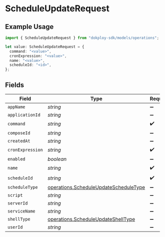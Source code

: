 # ScheduleUpdateRequest

## Example Usage

```typescript
import { ScheduleUpdateRequest } from "dokploy-sdk/models/operations";

let value: ScheduleUpdateRequest = {
  command: "<value>",
  cronExpression: "<value>",
  name: "<value>",
  scheduleId: "<id>",
};
```

## Fields

| Field                                                                                          | Type                                                                                           | Required                                                                                       | Description                                                                                    |
| ---------------------------------------------------------------------------------------------- | ---------------------------------------------------------------------------------------------- | ---------------------------------------------------------------------------------------------- | ---------------------------------------------------------------------------------------------- |
| `appName`                                                                                      | *string*                                                                                       | :heavy_minus_sign:                                                                             | N/A                                                                                            |
| `applicationId`                                                                                | *string*                                                                                       | :heavy_minus_sign:                                                                             | N/A                                                                                            |
| `command`                                                                                      | *string*                                                                                       | :heavy_check_mark:                                                                             | N/A                                                                                            |
| `composeId`                                                                                    | *string*                                                                                       | :heavy_minus_sign:                                                                             | N/A                                                                                            |
| `createdAt`                                                                                    | *string*                                                                                       | :heavy_minus_sign:                                                                             | N/A                                                                                            |
| `cronExpression`                                                                               | *string*                                                                                       | :heavy_check_mark:                                                                             | N/A                                                                                            |
| `enabled`                                                                                      | *boolean*                                                                                      | :heavy_minus_sign:                                                                             | N/A                                                                                            |
| `name`                                                                                         | *string*                                                                                       | :heavy_check_mark:                                                                             | N/A                                                                                            |
| `scheduleId`                                                                                   | *string*                                                                                       | :heavy_check_mark:                                                                             | N/A                                                                                            |
| `scheduleType`                                                                                 | [operations.ScheduleUpdateScheduleType](../../models/operations/scheduleupdatescheduletype.md) | :heavy_minus_sign:                                                                             | N/A                                                                                            |
| `script`                                                                                       | *string*                                                                                       | :heavy_minus_sign:                                                                             | N/A                                                                                            |
| `serverId`                                                                                     | *string*                                                                                       | :heavy_minus_sign:                                                                             | N/A                                                                                            |
| `serviceName`                                                                                  | *string*                                                                                       | :heavy_minus_sign:                                                                             | N/A                                                                                            |
| `shellType`                                                                                    | [operations.ScheduleUpdateShellType](../../models/operations/scheduleupdateshelltype.md)       | :heavy_minus_sign:                                                                             | N/A                                                                                            |
| `userId`                                                                                       | *string*                                                                                       | :heavy_minus_sign:                                                                             | N/A                                                                                            |